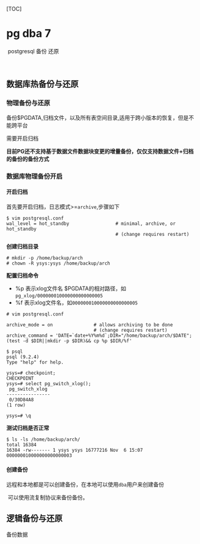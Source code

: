 [TOC]

# pg dba 7



​	postgresql 备份 还原

​	

## 数据库热备份与还原



### 物理备份与还原

备份$PGDATA,归档文件，以及所有表空间目录,适用于跨小版本的恢复，但是不能跨平台

需要开启归档

**目前PG还不支持基于数据文件数据块变更的增量备份，仅仅支持数据文件+归档的备份的备份方式**



### 数据库物理备份开启



#### 开启归档

首先要开启归档，日志模式>=`archive`,步骤如下



```
$ vim postgresql.conf
wal_level = hot_standby                 # minimal, archive, or hot_standby
                                        # (change requires restart)
```

**创建归档目录**

```
# mkdir -p /home/backup/arch
# chown -R ysys:ysys /home/backup/arch
```

**配置归档命令**

* %p 表示xlog文件名 $PGDATA的相对路径，如`pg_xlog/000000010000000000000005`
* %f 表示xlog文件名，如`000000010000000000000005`

```
# vim postgresql.conf

archive_mode = on               # allows archiving to be done
                                # (change requires restart)
archive_command = 'DATE=`date+%Y%m%d`;DIR="/home/backup/arch/$DATE";(test -d $DIR||mkdir -p $DIR)&& cp %p $DIR/%f'   
```

```
$ psql
psql (9.2.4)
Type "help" for help.

ysys=# checkpoint;
CHECKPOINT
ysys=# select pg_switch_xlog();
 pg_switch_xlog 
----------------
 0/30D84A8
(1 row)

ysys=# \q
```

**测试归档是否正常**

```
$ ls -ls /home/backup/arch/
total 16384
16384 -rw------- 1 ysys ysys 16777216 Nov  6 15:07 000000010000000000000003
```



#### 创建备份

​	远程和本地都是可以创建备份，在本地可以使用`dba`用户来创建备份

​	可以使用流复制协议来备份备份。











## 逻辑备份与还原

 备份数据



